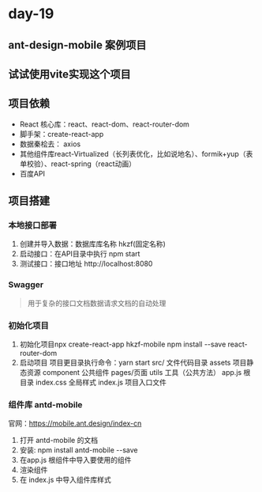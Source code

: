 # day-19
## ant-design-mobile 案例项目
## 试试使用vite实现这个项目

## 项目依赖
* React 核心库：react、react-dom、react-router-dom
* 脚手架：create-react-app
* 数据秦桧去： axios
* 其他组件库react-Virtualized（长列表优化，比如说地名）、formik+yup（表单校验）、react-spring（react动画）
* 百度API

## 项目搭建

### 本地接口部署
1. 创建并导入数据：数据库库名称 hkzf(固定名称)
2. 启动接口：在API目录中执行 npm start
3. 测试接口：接口地址 http://localhost:8080
### Swagger
> 用于复杂的接口文档数据请求文档的自动处理
### 初始化项目
1. 初始化项目npx create-react-app hkzf-mobile
  npm install --save react-router-dom
2. 启动项目 项目更目录执行命令：yarn start
src/ 文件代码目录
  assets 项目静态资源
  component 公共组件
  pages/页面
  utils 工具（公共方法）
  app.js 根目录
  index.css 全局样式
  index.js 项目入口文件

### 组件库 antd-mobile
官网：https://mobile.ant.design/index-cn
1. 打开 antd-mobile 的文档
2. 安装: npm install antd-mobile --save
3. 在app.js 根组件中导入要使用的组件
4. 渲染组件
5. 在 index.js 中导入组件库样式